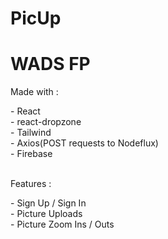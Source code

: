 # PicUp
# WADS FP

<p>Made with :</p>
- React <br>
- react-dropzone <br>
- Tailwind <br>
- Axios(POST requests to Nodeflux)<br>
- Firebase <br>

<br>

<p>Features :</p>
- Sign Up / Sign In <br>
- Picture Uploads <br>
- Picture Zoom Ins / Outs <br>